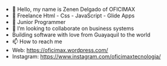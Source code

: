 - 👋 Hello, my name is Zenen Delgado of OFICIMAX
- 👀 Freelance Html - Css - JavaScript - Glide Apps
- 🌱 Junior Programmer
- 💞️ I’m looking to collaborate on business systems
- Building software with love from Guayaquil to the world
- 📫 How to reach me 
- Web: https://oficimax.wordpress.com/
- Instagram: https://www.instagram.com/oficimaxtecnologia/

<!---
OFICIMAX/OFICIMAX is a ✨ special ✨ repository because its `README.md` (this file) appears on your GitHub profile.
You can click the Preview link to take a look at your changes.
--->
